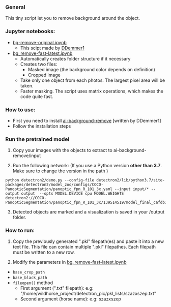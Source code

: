 ### General
This tiny script let you to remove background around the object.

### Jupyter notebooks:
 - [bg-remove-original.ipynb](https://github.com/dkatona4/remove_background_detectron2/blob/main/jupyter_notebooks/bg-remove-original.ipynb)
	+ This scipt made by [DDemmer1](https://github.com/DDemmer1/ai-background-remove "View codes by DDemmer1")
 - [bg_remove-fast-latest.ipynb](https://github.com/dkatona4/remove_background_detectron2/blob/main/jupyter_notebooks/bg_remove-fast-latest.ipynb)
	 +	Automatically creates folder structure if it necessary
	 +	Creates two files:
		 +	Masked image (the background color depends on definition)
		 +	Cropped image 
	+  Take only one object from each photos. The largest pixel area will be taken.
	+  Faster masking. The script uses matrix operations, which makes the code quite fast.


### How to use:
 - First you need to install [ai-background-remove](https://github.com/DDemmer1/ai-background-remove) [written by DDemmer1]
 - Follow the installation steps

### Run the pretrained model

1. Copy your images with the objects to extract to ai-background-remove/input

2. Run the following network: 
(If you use a Python version **other than 3.7**. Make sure to change the version in the path )

```
python detectron2/demo.py --config-file detectron2/lib/python3.7/site-packages/detectron2/model_zoo/configs/COCO-PanopticSegmentation/panoptic_fpn_R_101_3x.yaml --input input/* --output output  --opts MODEL.DEVICE cpu MODEL.WEIGHTS detectron2://COCO-PanopticSegmentation/panoptic_fpn_R_101_3x/139514519/model_final_cafdb1.pkl
```

3. Detected objects are marked and a visualization is saved in your /output folder. 

### How to run:

1. Copy the previously generated ".pkl" filepath(es) and paste it into a new text file. This file can contain multiple ".pkl" filepathes. Each filepath must be written to a new row.

2. Modify the parameters in [bg_remove-fast-latest.ipynb](https://github.com/dkatona4/remove_background_detectron2/blob/main/bg_remove_fast.py "bg_remove-fast-latest.py")
  + ```base_crop_path```
  + ```base_black_path```
  + ```fileopen()``` method
     - First argument (".txt" filepath): e.g: "/home/wildhorse_project/detectron_pic/pkl_lists/szazxszep.txt"
     - Second argument (horse name): e.g: szazxszep
